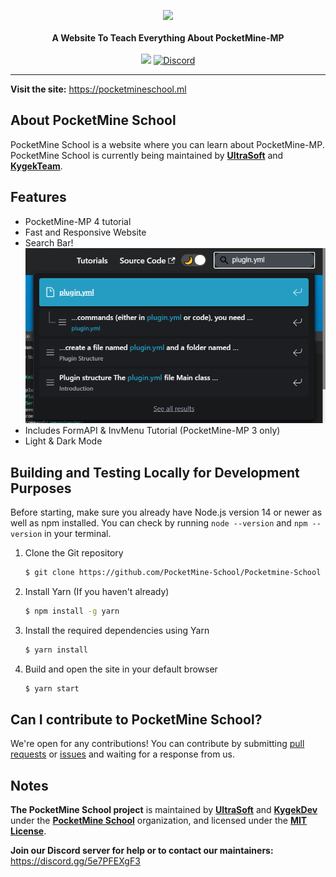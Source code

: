 <p align="center">
    <a href="https://pocketmineschool.ml"><img src="https://raw.githubusercontent.com/PocketMine-School/Pocketmine-School/master/static/img/pocketmineschool-ntp.png"></a><br><br>
    <b>A Website To Teach Everything About PocketMine-MP</b><br><br>
    <img src="https://api.netlify.com/api/v1/badges/5b3e3665-c661-4f5a-adf8-b52d3e5fdf36/deploy-status">
    <a href="https://discord.gg/5e7PFEXgF3"><img alt="Discord" src="https://img.shields.io/discord/878969253955510342?label=Discord&style=flat-square"></a>
</p>

---

**Visit the site:** https://pocketmineschool.ml

## About PocketMine School

PocketMine School is a website where you can learn about PocketMine-MP. PocketMine School is currently being maintained by [**UltraSoft**](https://github.com/TeamUltraSoft) and [**KygekTeam**](https://github.com/KygekTeam).

## Features

- PocketMine-MP 4 tutorial
- Fast and Responsive Website
- Search Bar!\
  ![Search Bar](/static/img/searchbar.png)
- Includes FormAPI & InvMenu Tutorial (PocketMine-MP 3 only)
- Light & Dark Mode

## Building and Testing Locally for Development Purposes

Before starting, make sure you already have Node.js version 14 or newer as well as npm installed. You can check by running `node --version` and `npm --version` in your terminal.

1. Clone the Git repository
   ```bash
   $ git clone https://github.com/PocketMine-School/Pocketmine-School
   ```
2. Install Yarn (If you haven't already)
   ```bash
   $ npm install -g yarn
   ```
3. Install the required dependencies using Yarn
   ```bash
   $ yarn install
   ```
4. Build and open the site in your default browser
   ```bash
   $ yarn start
   ```

## Can I contribute to PocketMine School?

We're open for any contributions! You can contribute by submitting [pull requests](https://github.com/PocketMine-School/Pocketmine-School/pulls) or [issues](https://github.com/PocketMine-School/Pocketmine-School/issues) and waiting for a response from us.

## Notes

**The PocketMine School project** is maintained by [**UltraSoft**](https://github.com/TeamUltraSoft) and [**KygekDev**](https://github.com/KygekDev) under the [**PocketMine School**](https://github.com/PocketMine-School) organization, and licensed under the [**MIT License**](/LICENSE).

**Join our Discord server for help or to contact our maintainers:** https://discord.gg/5e7PFEXgF3


